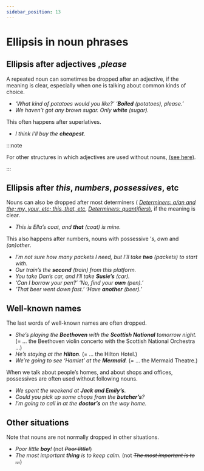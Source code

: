```yaml
---
sidebar_position: 13
---
```


# Ellipsis in noun phrases

## Ellipsis after adjectives ,*please*

A repeated noun can sometimes be dropped after an adjective, if the meaning is clear, especially when one is talking about common kinds of choice.

- *‘What kind of potatoes would you like?’ ‘**Boiled** (potatoes), please.’*
- *We haven’t got any brown sugar. Only **white** (sugar).*

This often happens after superlatives.

- *I think I’ll buy the **cheapest**.*

:::note

For other structures in which adjectives are used without nouns, [(see here)](./../adjectives/adjectives-without-nouns).

:::

## Ellipsis after *this*, *numbers*, *possessives*, etc

Nouns can also be dropped after most determiners ( [*Determiners: a/an and the; my, your, etc; this, that, etc*](../determiners-a-an-and-the-my-your-etc-this-that-etc/determiners-a-an-and-the-my-your-etc-this-that-etc-introduction), [*Determiners: quantifiers*)](../determiners-quantifiers/determiners-quantifiers-introduction), if the meaning is clear.

- *This is Ella’s coat, and **that** (coat) is mine.*

This also happens after numbers, nouns with possessive ’*s*, *own* and *(an)other*.

- *I’m not sure how many packets I need, but I’ll take **two** (packets) to start with.*
- *Our train’s the **second** (train) from this platform.*
- *You take Dan’s car, and I’ll take **Susie’s** (car).*
- *‘Can I borrow your pen?’ ‘No, find your **own** (pen).’*
- *‘That beer went down fast.’ ‘Have **another** (beer).’*

## Well-known names

The last words of well-known names are often dropped.

- *She’s playing the **Beethoven** with the **Scottish National** tomorrow night.* (= … the Beethoven violin concerto with the Scottish National Orchestra …)
- *He’s staying at the **Hilton**.* (= … the Hilton Hotel.)
- *We’re going to see ‘Hamlet’ at the **Mermaid**.* (= … the Mermaid Theatre.)

When we talk about people’s homes, and about shops and offices, possessives are often used without following nouns.

- *We spent the weekend at **Jack and Emily’s**.*
- *Could you pick up some chops from the **butcher’s**?*
- *I’m going to call in at the **doctor’s** on the way home.*

## Other situations

Note that nouns are not normally dropped in other situations.

- *Poor little **boy**!* (not *~~Poor little!~~*)
- *The most important **thing** is to keep calm.* (not *~~The most important is to …~~*)
